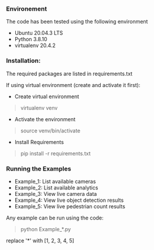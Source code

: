 ### Environement
The code has been tested using the following environment
 - Ubuntu 20.04.3 LTS
 - Python 3.8.10
 - virtualenv 20.4.2

### Installation:
The required packages are listed in requirements.txt

If using virtual environment (create and activate it first):
- Create virtual environment
> virtualenv venv 
- Activate the environment
> source venv/bin/activate
- Install Requirements
> pip install -r requirements.txt

### Running the Examples
- Example_1: List available cameras 
- Example_2: List available analytics 
- Example_3: View live camera data
- Example_4: View live object detection results
- Example_5: View live pedestrian count results

Any example can be run using the code:
> python Example_*.py

replace '*' with [1, 2, 3, 4, 5]